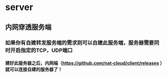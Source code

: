 # server
## 内网穿透服务端

### 如果你有自建转发服务端的需求则可以自建此服务端，服务器需要同时开启指定的TCP，UDP端口
#### 建好此服务器之后，内网端（https://github.com/nat-cloud/client/releases ）就可以连接自建的服务器了！
